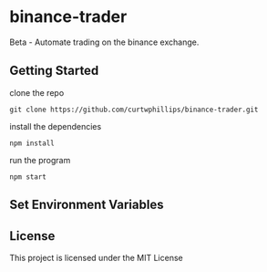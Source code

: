 # binance-trader

Beta - Automate trading on the binance exchange.

## Getting Started

clone the repo
```
git clone https://github.com/curtwphillips/binance-trader.git
```

install the dependencies
```
npm install
```

run the program

```
npm start
```

## Set Environment Variables 


## License

This project is licensed under the MIT License
